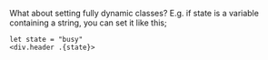 What about setting fully dynamic classes? E.g. if state is a variable containing a string, you can set it like this;

```imba
let state = "busy"
<div.header .{state}>
```
